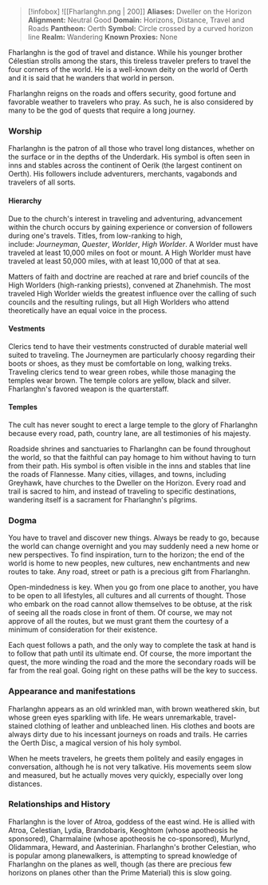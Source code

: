 > [!infobox]
> ![[Fharlanghn.png | 200]]
>  **Aliases:** Dweller on the Horizon
> **Alignment:** Neutral Good
> **Domain:** Horizons, Distance, Travel and Roads
> **Pantheon:** Oerth
> **Symbol:** Circle crossed by a curved horizon line
> **Realm:** Wandering
> **Known Proxies:** None

Fharlanghn is the god of travel and distance. While his younger brother Célestian strolls among the stars, this tireless traveler prefers to travel the four corners of the world. He is a well-known deity on the world of Oerth and it is said that he wanders that world in person.  
  
Fharlanghn reigns on the roads and offers security, good fortune and favorable weather to travelers who pray. As such, he is also considered by many to be the god of quests that require a long journey.

### Worship
Fharlanghn is the patron of all those who travel long distances, whether on the surface or in the depths of the Underdark. His symbol is often seen in inns and stables across the continent of Oerik (the largest continent on Oerth). His followers include adventurers, merchants, vagabonds and travelers of all sorts.

#### Hierarchy
Due to the church's interest in traveling and adventuring, advancement within the church occurs by gaining experience or conversion of followers during one's travels. Titles, from low-ranking to high, include: _Journeyman_, _Quester_, _Worlder_, _High Worlder_. A Worlder must have traveled at least 10,000 miles on foot or mount. A High Worlder must have traveled at least 50,000 miles, with at least 10,000 of that at sea.  
  
Matters of faith and doctrine are reached at rare and brief councils of the High Worlders (high-ranking priests), convened at Zhanehmish. The most traveled High Worlder wields the greatest influence over the calling of such councils and the resulting rulings, but all High Worlders who attend theoretically have an equal voice in the process.

#### Vestments
Clerics tend to have their vestments constructed of durable material well suited to traveling. The Journeymen are particularly choosy regarding their boots or shoes, as they must be comfortable on long, walking treks. Traveling clerics tend to wear green robes, while those managing the temples wear brown. The temple colors are yellow, black and silver. Fharlanghn's favored weapon is the quarterstaff.

#### Temples
The cult has never sought to erect a large temple to the glory of Fharlanghn because every road, path, country lane, are all testimonies of his majesty.  
  
Roadside shrines and sanctuaries to Fharlanghn can be found throughout the world, so that the faithful can pay homage to him without having to turn from their path. His symbol is often visible in the inns and stables that line the roads of Flannesse. Many cities, villages, and towns, including Greyhawk, have churches to the Dweller on the Horizon. Every road and trail is sacred to him, and instead of traveling to specific destinations, wandering itself is a sacrament for Fharlanghn's pilgrims.

### Dogma
You have to travel and discover new things. Always be ready to go, because the world can change overnight and you may suddenly need a new home or new perspectives. To find inspiration, turn to the horizon; the end of the world is home to new peoples, new cultures, new enchantments and new routes to take. Any road, street or path is a precious gift from Fharlanghn.  
  
Open-mindedness is key. When you go from one place to another, you have to be open to all lifestyles, all cultures and all currents of thought. Those who embark on the road cannot allow themselves to be obtuse, at the risk of seeing all the roads close in front of them. Of course, we may not approve of all the routes, but we must grant them the courtesy of a minimum of consideration for their existence.  
  
Each quest follows a path, and the only way to complete the task at hand is to follow that path until its ultimate end. Of course, the more important the quest, the more winding the road and the more the secondary roads will be far from the real goal. Going right on these paths will be the key to success.

### Appearance and manifestations
Fharlanghn appears as an old wrinkled man, with brown weathered skin, but whose green eyes sparkling with life. He wears unremarkable, travel-stained clothing of leather and unbleached linen. His clothes and boots are always dirty due to his incessant journeys on roads and trails. He carries the Oerth Disc, a magical version of his holy symbol.  
  
When he meets travelers, he greets them politely and easily engages in conversation, although he is not very talkative. His movements seem slow and measured, but he actually moves very quickly, especially over long distances.

### Relationships and History
Fharlanghn is the lover of Atroa, goddess of the east wind. He is allied with Atroa, Celestian, Lydia, Brandobaris, Keoghtom (whose apotheosis he sponsored), Charmalaine (whose apotheosis he co-sponsored), Murlynd, Olidammara, Heward, and Aasterinian. Fharlanghn's brother Celestian, who is popular among planewalkers, is attempting to spread knowledge of Fharlanghn on the planes as well, though (as there are precious few horizons on planes other than the Prime Material) this is slow going.